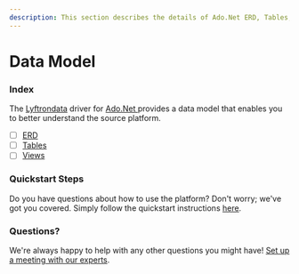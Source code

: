 ```yaml
---
description: This section describes the details of Ado.Net ERD, Tables, and Views.
---
```


# Data Model

### Index

The  [Lyftrondata](https://www.lyftrondata.com/) driver for [Ado.Net](https://www.lyftrondata.com/integration/ado.net/)[ ](https://www.lyftrondata.com/integration/ado.net/)provides a data model that enables you to better understand the source platform.

* [ ] [ERD](../../../business-analytics/ado.net/data-model/erd.md)
* [ ] [Tables](../../../business-analytics/ado.net/data-model/tables.md)
* [ ] [Views](../../../business-analytics/ado.net/data-model/views.md)

### Quickstart Steps

Do you have questions about how to use the platform? Don't worry; we've got you covered. Simply follow the quickstart instructions [here](../../../../quickstart-steps.md).

### Questions? <a href="#questions" id="questions"></a>

We're always happy to help with any other questions you might have! [Set up a meeting with our experts](https://www.lyftrondata.com/book-a-meeting/).

